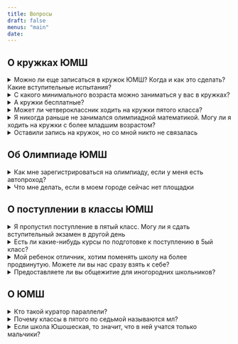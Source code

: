 ```yaml
---
title: Вопросы
draft: false
menus: "main"
date:
---
```



## О кружках ЮМШ

<details>
<summary>Можно ли еще записаться в кружок ЮМШ? Когда и как это сделать? Какие вступительные испытания?</summary>    
    В кружки нового набора (они так и названы в расписании) прийти можно в любой момент в течение учебного года, и никаких вступительных испытаний проходить не нужно. Запись в такие кружки происходит в момент Вашего первого появления на занятии.

    Если у Вас есть хорошая предварительная подготовка, полученная, например, в другом кружке, возможен прием и в кружки ЮМШ второго, третьего (и т. д.) годов обучения. У каждого кружка (и даже каждого желающего заниматься в таком кружке) ситуация индивидуальна и решается руководителем.
</details>

<details>
<summary> С какого минимального возраста можно заниматься у вас в кружках?</summary>
    Мы проводим кружки, начиная с третьего класса. Расписание наших кружов вы можете найти здесь
</details>


<details>
<summary> А кружки бесплатные?</summary>
    Да, все занятие у нас в кружках полностью бесплатные
</details>


<details>
<summary> Может ли четвероклассник ходить на кружки пятого класса?</summary>
    Да. Но это не всегда полезно для ребенка. А еще у нас есть отдельные занятия для 4ого класса.
</details>


<details>
<summary> Я никогда раньше не занимался олимпиадной математикой. Могу ли я ходить на кружки с более младшим возрастом?</summary>
    Да. Но если вы ещё и хотите поехать в летний лагерь, то стоит заранее обсудить этот вопрос с куратором параллели
</details>


<details>
<summary> Оставили запись на кружок, но со мной никто не связалась</summary>
    Мы делаем почтовую рассылку всего пару раз в год. Если вы решили присоединиться в середине года, то можете просто прийти по <a href = "../club/#%D0%BA%D1%80%D1%83%D0%B6%D0%BA%D0%B8-%D0%BF%D0%BE-%D0%BC%D0%B0%D1%82%D0%B5%D0%BC%D0%B0%D1%82%D0%B8%D0%BA%D0%B5">расписанию</a>, указанному на сайте. 
</details>

## Об Олимпиаде ЮМШ

<details>
<summary> Как мне зарегистрироваться на олимпиаду, если у меня есть автопроход? </summary>
    Регистрация проводится через форму публикации результатов отборочного тура. Она открывается за пару недель до даты олимпиады
</details>



<details>
<summary> Что мне делать, если в моем городе сейчас нет площадки</summary>
    Можно написать организаторам с вопросом планируется ли она. И если нет, то попробовать поехать на площадку в ближайшем для вас городе
</details>


## О поступлении в классы ЮМШ

<details>
<summary> Я пропустил поступление в пятый класс. Могу ли я сдать вступительный экзамен в другой день</summary>
    Нет. Второго дня нет. Но вы можете отправить ребенка с нами в летний лагерь и записать на кружок. Там могут его заметить и персонально пригласить в класс.
</details>

<details>
<summary> Есть ли какие-нибудь курсы по подготовке к поступлению в 5ый класс?</summary>
    Нет. Но вы можете походить на наши <a href = "../club/">кружки</a> по математике.
</details>

<details>
<summary> Мой ребенок отличник, хотим поменять школу на более продвинутую. Можете ли вы нас сразу взять к себе?</summary>
    Нет. Вам будет неоходимо сдать вступительые испытания. В старших классах - это письменная работа и собеседование. В младших из-за высокой конкурецнии ещё надо будет походить на кружок и показать свои способности на длительном промежутке времени. Больше про поступление можно прочитать <a href = "../class/#%D0%BF%D0%BE%D1%81%D1%82%D1%83%D0%BF%D0%BB%D0%B5%D0%BD%D0%B8%D0%B5-%D0%B2-%D0%BA%D0%BB%D0%B0%D1%81%D1%81%D1%8B-%D1%8E%D0%BC%D1%88">здесь</a>
</details>


<details>
<summary> Предоставляете ли вы общежитие для иногородних школьников?</summary>
    Нет, к сожалению, у нас нет такой возможности.
</details>

 ## О ЮМШ


<details>
<summary> Кто такой куратор параллели?</summary>
    Это преподватель, который отвечает за математическую траекторию класса. Теорию, которую будут читать в лагере, состав детей и преподавателей на параллели.
</details>


<details>
<summary> Почему классы в пятого по седьмой называются мл?</summary>
    Потому что у них есть деление на группы на литературе. И часов на этот предмет выделено больше, чем в обычной школе
</details>


<details>
<summary> Если школа Юшошеская, то значит, что в ней учатся только мальчики?</summary>
    Нет. Это не так, мы набираем и девочек. В каждом классе у нас около трети коллектива это девочки. \
</details>